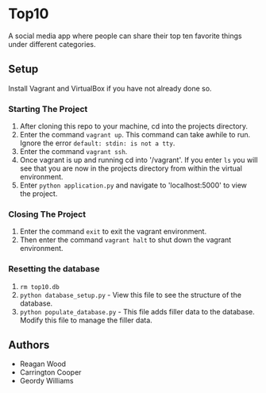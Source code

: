 # Top10
A social media app where people can share their top ten favorite things under different categories.

## Setup
Install Vagrant and VirtualBox if you have not already done so.
### Starting The Project
1. After cloning this repo to your machine, cd into the projects directory.
2. Enter the command `vagrant up`. This command can take awhile to run. Ignore the error `default: stdin: is not a tty`.
3. Enter the command `vagrant ssh`.
4. Once vagrant is up and running cd into '/vagrant'. If you enter `ls` you will see that you are now in the projects directory from within the virtual environment.
5. Enter `python application.py` and navigate to 'localhost:5000' to view the project.
### Closing The Project
1. Enter the command `exit` to exit the vagrant environment.
2. Then enter the command `vagrant halt` to shut down the vagrant environment.
### Resetting the database
1. `rm top10.db`
2. `python database_setup.py` - View this file to see the structure of the database.
3. `python populate_database.py` - This file adds filler data to the database. Modify this file to manage the filler data.
## Authors
* Reagan Wood
* Carrington Cooper
* Geordy Williams
